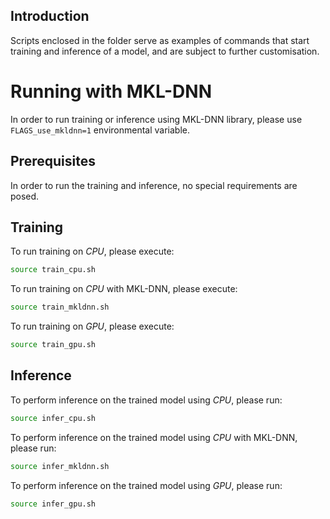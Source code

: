 ## Introduction
Scripts enclosed in the folder serve as examples of commands that start training 
and inference of a model, and are subject to further customisation.

# Running with MKL-DNN
In order to run training or inference using MKL-DNN library, please use 
`FLAGS_use_mkldnn=1` environmental variable.

## Prerequisites
In order to run the training and inference, no special requirements are posed.

## Training
To run training on *CPU*, please execute:

```sh
source train_cpu.sh
```

To run training on *CPU* with MKL-DNN, please execute:

```sh
source train_mkldnn.sh
```

To run training on *GPU*, please execute:

```sh
source train_gpu.sh
```

## Inference
To perform inference on the trained model using *CPU*, please run:
```sh
source infer_cpu.sh
```

To perform inference on the trained model using *CPU* with MKL-DNN, please run:
```sh
source infer_mkldnn.sh
```

To perform inference on the trained model using *GPU*, please run:

```sh
source infer_gpu.sh
```